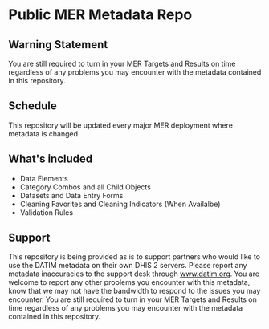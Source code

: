 # Public MER Metadata Repo

## Warning Statement

You are still required to turn in your MER Targets and Results on time regardless of any problems you may encounter with the metadata contained in this repository.

## Schedule

This repository will be updated every major MER deployment where metadata is changed.

## What's included

- Data Elements
- Category Combos and all Child Objects
- Datasets and Data Entry Forms
- Cleaning Favorites and Cleaning Indicators (When Availalbe)
- Validation Rules

## Support

This repository is being provided as is to support partners who would like to use the DATIM metadata on their own DHIS 2 servers. Please report any metadata inaccuracies to the support desk through www.datim.org. You are welcome to report any other problems you encounter with this metadata, know that we may not have the bandwidth to respond to the issues you may encounter. You are still required to turn in your MER Targets and Results on time regardless of any problems you may encounter with the metadata contained in this repository.

